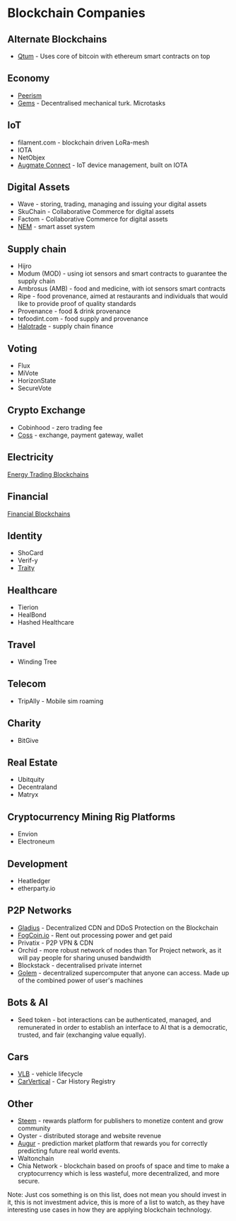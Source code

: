 # Blockchain Companies

## Alternate Blockchains
- [Qtum](https://qtum.org/en/) - Uses core of bitcoin with ethereum smart contracts on top

## Economy
- [Peerism](http://peerism.org/)
- [Gems](https://gems.org/) - Decentralised mechanical turk. Microtasks

## IoT
- filament.com - blockchain driven LoRa-mesh
- IOTA
- NetObjex
- [Augmate Connect](https://www.augmate.io/connect/) - IoT device management, built on IOTA

## Digital Assets
- Wave - storing, trading, managing and issuing your digital assets
- SkuChain - Collaborative Commerce for digital assets
- Factom - Collaborative Commerce for digital assets
- [NEM](https://nem.io/) - smart asset system

## Supply chain
- Hijro
- Modum (MOD) - using iot sensors and smart contracts to guarantee the supply chain
- Ambrosus (AMB) - food and medicine, with iot sensors smart contracts
- Ripe - food provenance, aimed at restaurants and individuals that would like to provide proof of quality standards
- Provenance - food & drink provenance
- tefoodint.com - food supply and provenance
- [Halotrade](http://halotrade.io/) - supply chain finance

## Voting
- Flux
- MiVote
- HorizonState
- SecureVote

## Crypto Exchange
- Cobinhood - zero trading fee
- [Coss](coss.io) - exchange, payment gateway, wallet

## Electricity
[Energy Trading Blockchains](energy_based_blockchains.md)

## Financial
[Financial Blockchains](financial_based_blockchains.md)

## Identity
- ShoCard
- Verif-y
- [Traity](https://traity.com/)

## Healthcare
- Tierion
- HealBond
- Hashed Healthcare

## Travel
- Winding Tree

## Telecom
- TripAlly - Mobile sim roaming

## Charity
- BitGive

## Real Estate
- Ubitquity
- Decentraland
- Matryx

## Cryptocurrency Mining Rig Platforms
- Envion
- Electroneum 

## Development
- Heatledger
- etherparty.io

## P2P Networks
- [Gladius](https://gladius.io/) - Decentralized CDN and DDoS Protection on the Blockchain
- [FogCoin.io](https://fogcoin.io/) - Rent out processing power and get paid
- Privatix - P2P VPN & CDN
- Orchid - more robust network of nodes than Tor Project network, as it will pay people for sharing unused bandwidth
- Blockstack - decentralised private internet
- [Golem](https://golem.network/) - decentralized supercomputer that anyone can access. Made up of the combined power of user's machines

## Bots & AI
- Seed token - bot interactions can be authenticated, managed, and remunerated in order to establish an interface to AI that is a democratic, trusted, and fair (exchanging value equally).

## Cars
- [VLB](http://vlb.io/) - vehicle lifecycle
- [CarVertical](https://www.carvertical.com/) - Car History Registry

## Other
- [Steem](https://steem.io/) - rewards platform for publishers to monetize content and grow community
- Oyster - distributed storage and website revenue
- [Augur](https://augur.net/) - prediction market platform that rewards you for correctly predicting future real world events.
- Waltonchain
- Chia Network - blockchain based on proofs of space and time to make a cryptocurrency which is less wasteful, more decentralized, and more secure.

Note: Just cos something is on this list, does not mean you should invest in it, this is not investment advice, this is more of a list to watch,
as they have interesting use cases in how they are applying blockchain technology.
